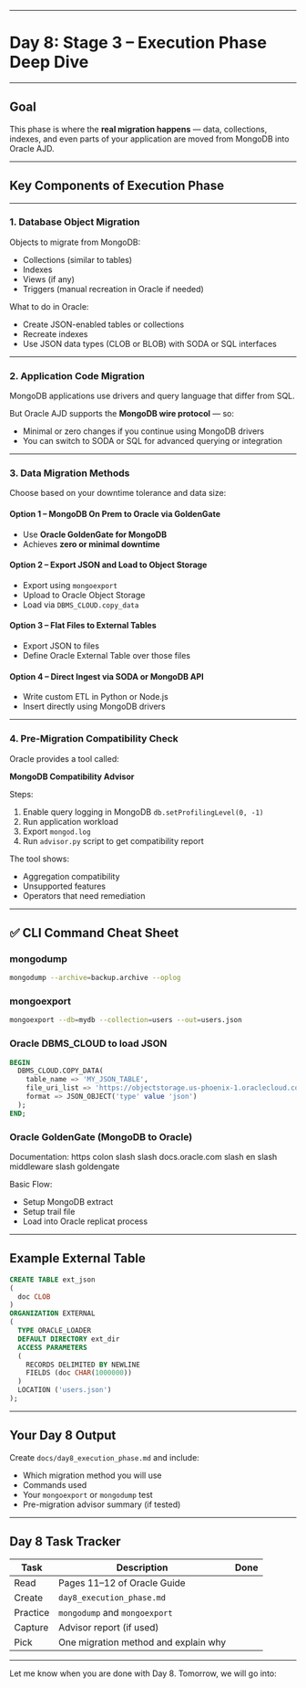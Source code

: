 
---

# Day 8: Stage 3 – Execution Phase Deep Dive

---

## Goal

This phase is where the **real migration happens** — data, collections, indexes, and even parts of your application are moved from MongoDB into Oracle AJD.

---

## Key Components of Execution Phase

---

### 1. Database Object Migration

Objects to migrate from MongoDB:

* Collections (similar to tables)
* Indexes
* Views (if any)
* Triggers (manual recreation in Oracle if needed)

What to do in Oracle:

* Create JSON-enabled tables or collections
* Recreate indexes
* Use JSON data types (CLOB or BLOB) with SODA or SQL interfaces

---

### 2. Application Code Migration

MongoDB applications use drivers and query language that differ from SQL.

But Oracle AJD supports the **MongoDB wire protocol** — so:

* Minimal or zero changes if you continue using MongoDB drivers
* You can switch to SODA or SQL for advanced querying or integration

---

### 3. Data Migration Methods

Choose based on your downtime tolerance and data size:

#### Option 1 – MongoDB On Prem to Oracle via GoldenGate

* Use **Oracle GoldenGate for MongoDB**
* Achieves **zero or minimal downtime**

#### Option 2 – Export JSON and Load to Object Storage

* Export using `mongoexport`
* Upload to Oracle Object Storage
* Load via `DBMS_CLOUD.copy_data`

#### Option 3 – Flat Files to External Tables

* Export JSON to files
* Define Oracle External Table over those files

#### Option 4 – Direct Ingest via SODA or MongoDB API

* Write custom ETL in Python or Node.js
* Insert directly using MongoDB drivers

---

### 4. Pre-Migration Compatibility Check

Oracle provides a tool called:

**MongoDB Compatibility Advisor**

Steps:

1. Enable query logging in MongoDB
   `db.setProfilingLevel(0, -1)`
2. Run application workload
3. Export `mongod.log`
4. Run `advisor.py` script to get compatibility report

The tool shows:

* Aggregation compatibility
* Unsupported features
* Operators that need remediation

---

## ✅ CLI Command Cheat Sheet

### mongodump

```bash
mongodump --archive=backup.archive --oplog
```

### mongoexport

```bash
mongoexport --db=mydb --collection=users --out=users.json
```

### Oracle DBMS\_CLOUD to load JSON

```sql
BEGIN
  DBMS_CLOUD.COPY_DATA(
    table_name => 'MY_JSON_TABLE',
    file_uri_list => 'https://objectstorage.us-phoenix-1.oraclecloud.com/n/namespace/b/bucket/o/users.json',
    format => JSON_OBJECT('type' value 'json')
  );
END;
```

### Oracle GoldenGate (MongoDB to Oracle)

Documentation:
https colon slash slash docs.oracle.com slash en slash middleware slash goldengate

Basic Flow:

* Setup MongoDB extract
* Setup trail file
* Load into Oracle replicat process

---

## Example External Table

```sql
CREATE TABLE ext_json
(
  doc CLOB
)
ORGANIZATION EXTERNAL
(
  TYPE ORACLE_LOADER
  DEFAULT DIRECTORY ext_dir
  ACCESS PARAMETERS
  (
    RECORDS DELIMITED BY NEWLINE
    FIELDS (doc CHAR(1000000))
  )
  LOCATION ('users.json')
);
```

---

## Your Day 8 Output

Create `docs/day8_execution_phase.md` and include:

* Which migration method you will use
* Commands used
* Your `mongoexport` or `mongodump` test
* Pre-migration advisor summary (if tested)

---

## Day 8 Task Tracker

| Task     | Description                          | Done |
| -------- | ------------------------------------ | ---- |
| Read     | Pages 11–12 of Oracle Guide          |      |
| Create   | `day8_execution_phase.md`            |      |
| Practice | `mongodump` and `mongoexport`        |      |
| Capture  | Advisor report (if used)             |      |
| Pick     | One migration method and explain why |      |

---

Let me know when you are done with Day 8. Tomorrow, we will go into:

